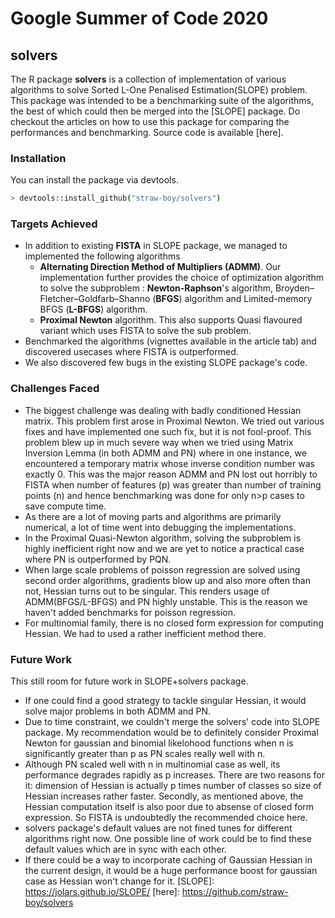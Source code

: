 # Google Summer of Code 2020
## solvers
The R package **solvers** is a collection of implementation of various algorithms to solve Sorted L-One Penalised Estimation(SLOPE) problem. This package was intended to be a benchmarking suite of the algorithms, the best of which could then be merged into the [SLOPE] package. Do checkout the articles on how to use this package for comparing the performances and benchmarking. Source code is available [here].

### Installation
You can install the package via devtools.
```sh
> devtools::install_github("straw-boy/solvers")
```

### Targets Achieved
* In addition to existing **FISTA** in SLOPE package, we managed to implemented the following algorithms
  * **Alternating Direction Method of Multipliers (ADMM)**. Our implementation further provides the choice of optimization algorithm to solve the subproblem :         **Newton-Raphson**'s algorithm, Broyden–Fletcher–Goldfarb–Shanno (**BFGS**) algorithm and Limited-memory BFGS (**L-BFGS**) algorithm.
  * **Proximal Newton** algorithm. This also supports Quasi flavoured variant which uses FISTA to solve the sub problem.
* Benchmarked the algorithms (vignettes available in the article tab) and discovered usecases where FISTA is outperformed.
* We also discovered few bugs in the existing SLOPE package's code.

### Challenges Faced
- The biggest challenge was dealing with badly conditioned Hessian matrix. This problem first arose in Proximal Newton. We tried out various fixes and have implemented one such fix, but it is not fool-proof. This problem blew up in much severe way when we tried using Matrix Inversion Lemma (in both ADMM and PN) where in one instance, we encountered a temporary matrix whose inverse condition number was exactly 0. This was the major reason ADMM and PN lost out horribly to FISTA when number of features (p) was greater than number of training points (n) and hence benchmarking was done for only n>p cases to save compute time.
- As there are a lot of moving parts and algorithms are primarily numerical, a lot of time went into debugging the implementations.
- In the Proximal Quasi-Newton algorithm, solving the subproblem is highly inefficient right now and we are yet to notice a practical case where PN is outperformed by PQN.
- When large scale problems of poisson regression are solved using second order algorithms, gradients blow up and also more often than not, Hessian turns out to be singular. This renders usage of ADMM(BFGS/L-BFGS) and PN highly unstable. This is the reason we haven't added benchmarks for poisson regression.
- For multinomial family, there is no closed form expression for computing Hessian. We had to used a rather inefficient method there.

### Future Work
This still room for future work in SLOPE+solvers package.
- If one could find a good strategy to tackle singular Hessian, it would solve major problems in both ADMM and PN.
- Due to time constraint, we couldn't merge the solvers' code into SLOPE package. My recommendation would be to definitely consider Proximal Newton for gaussian and binomial likelohood functions when n is significantly greater than p as PN scales really well with n.
- Although PN scaled well with n in multinomial case as well, its performance degrades rapidly as p increases. There are two reasons for it: dimension of Hessian is actually p times number of classes so size of Hessian increases rather faster. Secondly, as mentioned above, the Hessian computation itself is also poor due to absense of closed form expression. So FISTA is undoubtedly the recommended choice here.
- solvers package's default values are not fined tunes for different algorithms right now. One possible line of work could be to find these default values which are in sync with each other.
- If there could be a way to incorporate caching of Gaussian Hessian in the current design, it would be a huge performance boost for gaussian case as Hessian won't change for it.
[SLOPE]: https://jolars.github.io/SLOPE/
[here]: https://github.com/straw-boy/solvers
